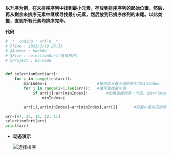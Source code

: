**以升序为例，在未排序序列中找到最小元素，存放到排序序列的起始位置，然后，再从剩余未排序元素中继续寻找最小元素，然后放到已排序序列的末尾。以此类推，直到所有元素均排序完毕。** 

**代码**

```python
# _*_ coding : utf-8 _*_
# @Time : 2023/3/19 20:35
# @Author : HackWu
# @File : selectionSort(选择排序)
# @Project : DS-Code


def selectionSort(arr):
    for i in range(len(arr)):
        minIndex=i                      #暂时定义最小值的索引为minIndex
        for j in range(i+1,len(arr)):   #循环查找最小值
            if arr[j]<arr[minIndex]:        #如果后面的某一个值，比arr[minIndex]的值还小，就更新minIndex,也就是重新定义最小值
                minIndex=j

        arr[i],arr[minIndex]=arr[minIndex],arr[i]       #将最小值与已排序末尾的值互换

arr=[64, 25, 12, 22, 11]
selectionSort(arr)
print(arr)

```

*   **动态演示**

    ![选择排序](https://images2017.cnblogs.com/blog/849589/201710/849589-20171015224719590-1433219824.gif "选择排序")

